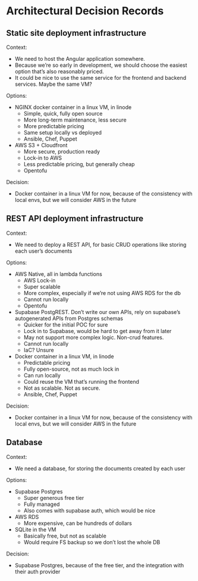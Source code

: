# Architectural Decision Records

## Static site deployment infrastructure
Context: 
- We need to host the Angular application somewhere.
- Because we’re so early in development, we should choose the easiest option that’s also reasonably priced.
- It could be nice to use the same service for the frontend and backend services. Maybe the same VM?

Options:
- NGINX docker container in a linux VM, in linode
    - Simple, quick, fully open source
    - More long-term maintenance, less secure
    - More predictable pricing
    - Same setup locally vs deployed
    - Ansible, Chef, Puppet
- AWS S3 + Cloudfront
    - More secure, production ready
    - Lock-in to AWS
    - Less predictable pricing, but generally cheap
    - Opentofu

Decision:
- Docker container in a linux VM for now, because of the consistency with local envs, but we will consider AWS in the future

## REST API deployment infrastructure

Context:
- We need to deploy a REST API, for basic CRUD operations like storing each user’s documents

Options:
- AWS Native, all in lambda functions
    - AWS Lock-in
    - Super scalable
    - More complex, especially if we’re not using AWS RDS for the db
    - Cannot run locally
    - Opentofu
- Supabase PostgREST. Don’t write our own APIs, rely on supabase’s autogenerated APIs from Postgres schemas
    - Quicker for the initial POC for sure
    - Lock in to Supabase, would be hard to get away from it later
    - May not support more complex logic. Non-crud features.
    - Cannot run locally
    - IaC? Unsure
- Docker container in a linux VM, in linode
    - Predictable pricing
    - Fully open-source, not as much lock in
    - Can run locally
    - Could reuse the VM that’s running the frontend
    - Not as scalable. Not as secure.
    - Ansible, Chef, Puppet

Decision:
- Docker container in a linux VM for now, because of the consistency with local envs, but we will consider AWS in the future

## Database

Context:
- We need a database, for storing the documents created by each user

Options:
- Supabase Postgres
    - Super generous free tier
    - Fully managed
    - Also comes with supabase auth, which would be nice
- AWS RDS
    - More expensive, can be hundreds of dollars
- SQLite in the VM
    - Basically free, but not as scalable
    - Would require FS backup so we don’t lost the whole DB

Decision:
- Supabase Postgres, because of the free tier, and the integration with their auth provider